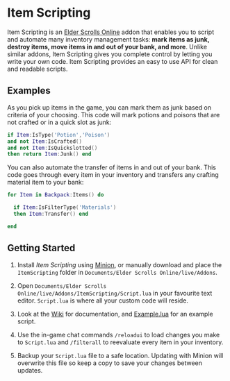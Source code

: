 # Item Scripting

Item Scripting is an [Elder Scrolls Online](https://www.elderscrollsonline.com) addon that enables you to script and automate many inventory management tasks: **mark items as junk, destroy items, move items in and out of your bank, and more**. Unlike similar addons, Item Scripting gives you complete control by letting you write your own code. Item Scripting provides an easy to use API for clean and readable scripts.

## Examples

As you pick up items in the game, you can mark them as junk based on criteria of your choosing. This code will mark potions and poisons that are not crafted or in a quick slot as junk:

```lua
if Item:IsType('Potion','Poison')
and not Item:IsCrafted()
and not Item:IsQuickslotted()
then return Item:Junk() end
```

You can also automate the transfer of items in and out of your bank. This code goes through every item in your inventory and transfers any crafting material item to your bank:

```lua
for Item in Backpack:Items() do

  if Item:IsFilterType('Materials')
  then Item:Transfer() end

end
```

## Getting Started

1. Install *Item Scripting* using [Minion](https://minion.mmoui.com), or manually download and place the `ItemScripting` folder in `Documents/Elder Scrolls Online/live/Addons`.

2. Open `Documents/Elder Scrolls Online/live/Addons/ItemScripting/Script.lua` in your favourite text editor. `Script.lua` is where all your custom code will reside.

3. Look at the [Wiki](https://github.com/m7andrew/ItemScripting/wiki) for documentation, and [Example.lua](https://github.com/m7andrew/ItemScripting/blob/main/Example.lua) for an example script.

4. Use the in-game chat commands `/reloadui` to load changes you make to `Script.lua` and `/filterall` to reevaluate every item in your inventory.

5. Backup your `Script.lua` file to a safe location. Updating with Minion will overwrite this file so keep a copy to save your changes between updates.